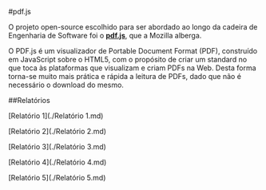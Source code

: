 #pdf.js

O projeto open-source escolhido para ser abordado ao longo da cadeira de Engenharia de Software foi o 
[**pdf.js**](https://github.com/mozilla/pdf.js), que a Mozilla alberga.

O PDF.js é um visualizador de Portable Document Format (PDF), construído  em JavaScript sobre o HTML5, com o propósito de criar um standard no que toca às plataformas que visualizam e criam PDFs na Web. Desta forma torna-se muito mais prática e rápida a leitura de PDFs, dado que não é necessário o download do mesmo. 

##Relatórios

[Relatório 1](./Relatório 1.md)

[Relatório 2](./Relatório 2.md)

[Relatório 3](./Relatório 3.md)

[Relatório 4](./Relatório 4.md)

[Relatório 5](./Relatório 5.md)
